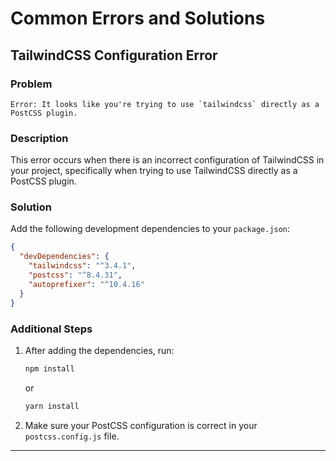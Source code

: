 # Common Errors and Solutions

## TailwindCSS Configuration Error

### Problem
```
Error: It looks like you're trying to use `tailwindcss` directly as a PostCSS plugin.
```

### Description
This error occurs when there is an incorrect configuration of TailwindCSS in your project, specifically when trying to use TailwindCSS directly as a PostCSS plugin.

### Solution
Add the following development dependencies to your `package.json`:

```json
{
  "devDependencies": {
    "tailwindcss": "^3.4.1",
    "postcss": "^8.4.31",
    "autoprefixer": "^10.4.16"
  }
}
```

### Additional Steps
1. After adding the dependencies, run:
   ```bash
   npm install
   ```
   or
   ```bash
   yarn install
   ```

2. Make sure your PostCSS configuration is correct in your `postcss.config.js` file.

---


